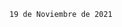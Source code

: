 
                                            19 de Noviembre de 2021
                                            
